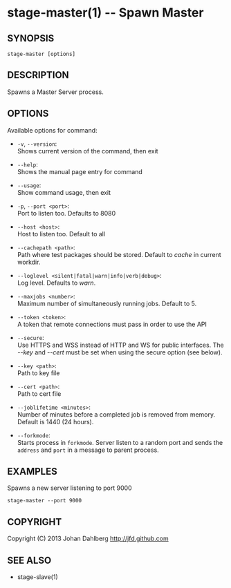 stage-master(1) -- Spawn Master
===============================

## SYNOPSIS

    stage-master [options]

## DESCRIPTION

Spawns a Master Server process.

## OPTIONS

Available options for command:

* `-v`, `--version`:  
    Shows current version of the command, then exit

* `--help`:  
    Shows the manual page entry for command

* `--usage`:  
    Show command usage, then exit

* `-p`, `--port <port>`:  
    Port to listen too. Defaults to 8080

* `--host <host>`:  
    Host to listen too. Default to all

* `--cachepath <path>`:  
    Path where test packages should be stored. Default to _cache_ in current workdir.

* `--loglevel <silent|fatal|warn|info|verb|debug>`:  
    Log level. Defaults to _warn_.

* `--maxjobs <number>`:  
    Maximum number of simultaneously running jobs. Default to 5.

* `--token <token>`:  
    A token that remote connections must pass in order to use the API

* `--secure`:  
    Use HTTPS and WSS instead of HTTP and WS for public interfaces. The _--key_ and _--cert_ must be set when using the secure option (see below).
    
* `--key <path>`:  
    Path to key file

* `--cert <path>`:  
    Path to cert file

* `--joblifetime <minutes>`:  
    Number of minutes before a completed job is removed from memory. Default is 1440 (24 hours).

* `--forkmode`:  
        Starts process in `forkmode`. Server listen to a random port and sends the `address` and `port` in a message to parent process.
    
## EXAMPLES

Spawns a new server listening to port 9000

    stage-master --port 9000

## COPYRIGHT

Copyright (C) 2013 Johan Dahlberg <http://jfd.github.com>

## SEE ALSO

* stage-slave(1)